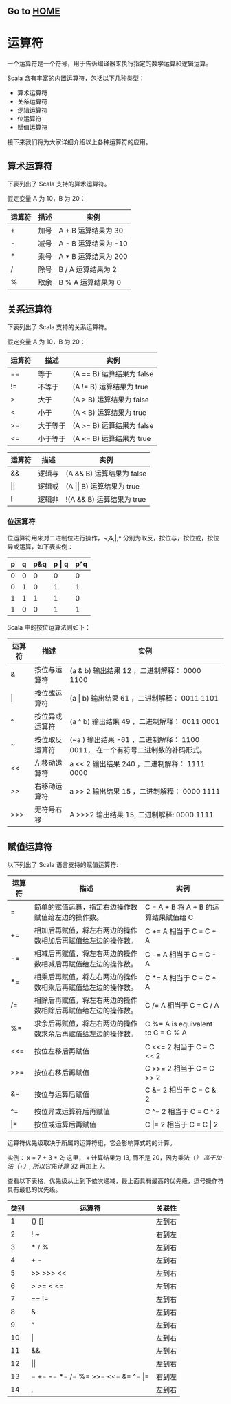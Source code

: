 Go to [ HOME ](../../scala-learning.md)
---

<h1>运算符</h1>

一个运算符是一个符号，用于告诉编译器来执行指定的数学运算和逻辑运算。

Scala 含有丰富的内置运算符，包括以下几种类型：
+ 算术运算符
+ 关系运算符
+ 逻辑运算符
+ 位运算符
+ 赋值运算符

接下来我们将为大家详细介绍以上各种运算符的应用。

## 算术运算符
下表列出了 Scala 支持的算术运算符。

假定变量 A 为 10，B 为 20：

|运算符|描述|实例|
|---|---|---|
|+|加号	|A + B 运算结果为 30
|-|减号	|A - B 运算结果为 -10
|*|乘号	|A * B 运算结果为 200
|/|除号	|B / A 运算结果为 2
|%|取余	|B % A 运算结果为 0

## 关系运算符
下表列出了 Scala 支持的关系运算符。

假定变量 A 为 10，B 为 20：


|运算符|描述|实例|
|---|---|---|
|==|等于	|(A == B) 运算结果为 false|
|!=	|不等于|(A != B) 运算结果为 true|
|>	|大于|(A > B) 运算结果为 false|
|<	|小于|(A < B) 运算结果为 true|
|>=	|大于等于|(A >= B) 运算结果为 false|
|<=	|小于等于|(A <= B) 运算结果为 true|


|运算符|描述|实例|
|---|---|---|
|&&	|逻辑与|	(A && B) 运算结果为 false|
|&#124;&#124;|	逻辑或|	(A &#124;&#124; B) 运算结果为 true|
|!|	逻辑非|	!(A && B) 运算结果为 true|

### 位运算符
位运算符用来对二进制位进行操作，~,&,|,^ 分别为取反，按位与，按位或，按位异或运算，如下表实例：

|p|q|p&q|p &#124; q|p^q|
|---|---|---|---|---|
|0|0|0|0|0|
|0|1|0|1|1|
|1|1|1|1|0|
|1|0|0|1|1|

Scala 中的按位运算法则如下：

|运算符|描述|实例|
|---|---|---|
|&|	按位与运算符	|(a & b) 输出结果 12 ，二进制解释： 0000 1100|
|&#124;|按位或运算符|(a &#124; b) 输出结果 61 ，二进制解释： 0011 1101|
|^|	按位异或运算符|(a ^ b) 输出结果 49 ，二进制解释： 0011 0001|
|~|	按位取反运算符|(~a ) 输出结果 -61 ，二进制解释： 1100 0011， 在一个有符号二进制数的补码形式。|
|<<|左移动运算符|	a << 2 输出结果 240 ，二进制解释： 1111 0000|
|>>	|右移动运算符|	a >> 2 输出结果 15 ，二进制解释： 0000 1111|
|>>>|无符号右移|	A >>>2 输出结果 15, 二进制解释: 0000 1111|


## 赋值运算符
以下列出了 Scala 语言支持的赋值运算符:

|运算符|描述|实例|
|---|---|---|
|=	|简单的赋值运算，指定右边操作数赋值给左边的操作数。|	C = A + B 将 A + B 的运算结果赋值给 C
|+=	|相加后再赋值，将左右两边的操作数相加后再赋值给左边的操作数。	|C += A 相当于 C = C + A
|-=	|相减后再赋值，将左右两边的操作数相减后再赋值给左边的操作数。|	C -= A 相当于 C = C - A
|*=	|相乘后再赋值，将左右两边的操作数相乘后再赋值给左边的操作数。	|C *= A 相当于 C = C * A
|/=	|相除后再赋值，将左右两边的操作数相除后再赋值给左边的操作数。|	C /= A 相当于 C = C / A
|%=	|求余后再赋值，将左右两边的操作数求余后再赋值给左边的操作数。|	C %= A is equivalent to C = C % A
|<<=|按位左移后再赋值|	C <<= 2 相当于 C = C << 2
|>>=|按位右移后再赋值	|C >>= 2 相当于 C = C >> 2
|&=	|按位与运算后赋值|	C &= 2 相当于 C = C & 2
|^=	|按位异或运算符后再赋值|	C ^= 2 相当于 C = C ^ 2
|&#124;=|按位或运算后再赋值|	C &#124;= 2 相当于 C = C &#124; 2


运算符优先级取决于所属的运算符组，它会影响算式的的计算。

实例： x = 7 + 3 * 2; 这里， x 计算结果为 13, 而不是 20，因为乘法（*） 高于加法（+）, 所以它先计算 3*2 再加上 7。

查看以下表格，优先级从上到下依次递减，最上面具有最高的优先级，逗号操作符具有最低的优先级。

|类别|运算符|	关联性|
|---|---|---|
|1|	() []|	左到右|
|2|	! ~|	右到左|
|3|	* / %	|左到右|
|4|	+ -	|左到右|
|5|	>> >>> <<|	左到右|
|6|	> >= < <=	|左到右|
|7|	== !=	|左到右|
|8|	&|左到右|
|9|	^|左到右|
|10|&#124;	|左到右|
|11|&&	|左到右|
|12|&#124;&#124;	|左到右|
|13|= += -= *= /= %= >>= <<= &= ^= &#124;=	|右到左|
|14|,|左到右|


